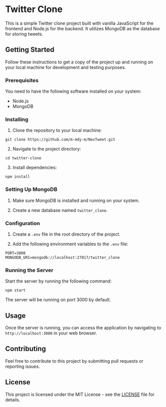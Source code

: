# Twitter Clone

This is a simple Twitter clone project built with vanilla JavaScript for the frontend and Node.js for the backend. It utilizes MongoDB as the database for storing tweets.

## Getting Started

Follow these instructions to get a copy of the project up and running on your local machine for development and testing purposes.

### Prerequisites

You need to have the following software installed on your system:

- Node.js
- MongoDB

### Installing

1. Clone the repository to your local machine:

```
git clone https://github.com/m-mdy-m/NexTweet.git
```

2. Navigate to the project directory:

```
cd twitter-clone
```

3. Install dependencies:

```
npm install
```

### Setting Up MongoDB

1. Make sure MongoDB is installed and running on your system.

2. Create a new database named `twitter_clone`.

### Configuration

1. Create a `.env` file in the root directory of the project.

2. Add the following environment variables to the `.env` file:

```
PORT=3000
MONGODB_URI=mongodb://localhost:27017/twitter_clone
```

### Running the Server

Start the server by running the following command:

```
npm start
```

The server will be running on port 3000 by default.

## Usage

Once the server is running, you can access the application by navigating to `http://localhost:3000` in your web browser.

## Contributing

Feel free to contribute to this project by submitting pull requests or reporting issues.

## License

This project is licensed under the MIT License - see the [LICENSE](https://github.com/m-mdy-m/NexTweet/blob/main/LICENSE) file for details.